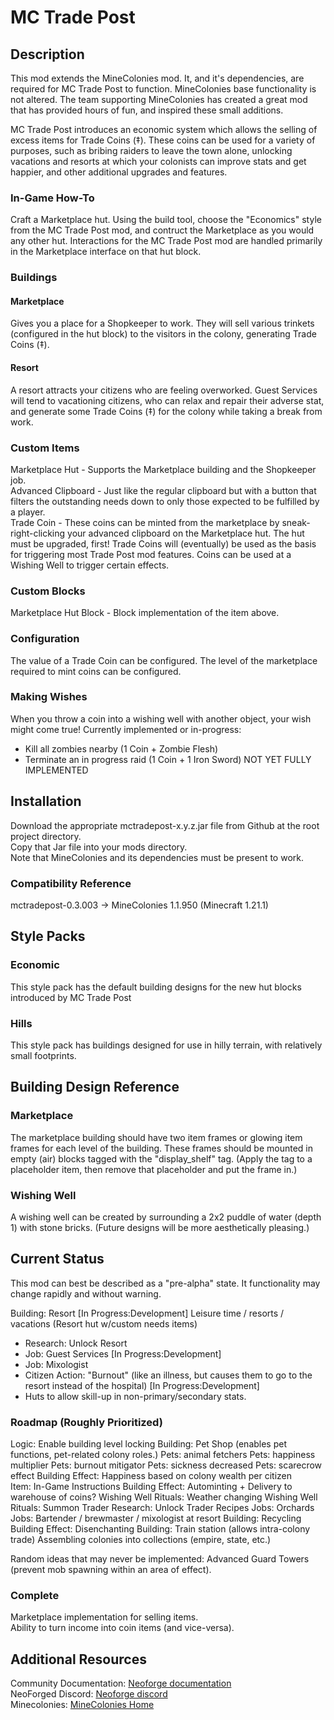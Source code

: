 # MC Trade Post  

## Description

This mod extends the MineColonies mod.  It, and it's dependencies, are required for MC Trade Post to function. MineColonies base functionality is not altered. The team supporting MineColonies has created a great mod that has provided hours of fun, and inspired these small additions.

MC Trade Post introduces an economic system which allows the selling of excess items for Trade Coins (‡). These coins can be used for a variety of purposes, such as bribing raiders to leave the town alone, unlocking vacations and resorts at which your colonists can improve stats and get happier, and other additional upgrades and features.

### In-Game How-To

Craft a Marketplace hut. Using the build tool, choose the "Economics" style from the MC Trade Post mod, and contruct the Marketplace as you would any other hut. Interactions for the MC Trade Post mod are handled primarily in the Marketplace interface on that hut block.  

### Buildings
#### Marketplace
Gives you a place for a Shopkeeper to work. They will sell various trinkets (configured in the hut block) to the visitors in the colony, generating Trade Coins (‡).

#### Resort
A resort attracts your citizens who are feeling overworked. Guest Services will tend to vacationing citizens, who can relax and repair their adverse stat, and generate some Trade Coins (‡) for the colony while taking a break from work.

### Custom Items

Marketplace Hut - Supports the Marketplace building and the Shopkeeper job.  
Advanced Clipboard - Just like the regular clipboard but with a button that filters the outstanding needs down to only those expected to be fulfilled by a player.  
Trade Coin - These coins can be minted from the marketplace by sneak-right-clicking your advanced clipboard on the Marketplace hut. The hut must be upgraded, first! Trade Coins will (eventually) be used as the basis for triggering most Trade Post mod features.  Coins can be used at a Wishing Well to trigger certain effects.

### Custom Blocks

Marketplace Hut Block - Block implementation of the item above.  

### Configuration
The value of a Trade Coin can be configured.
The level of the marketplace required to mint coins can be configured.

### Making Wishes
When you throw a coin into a wishing well with another object, your wish might come true!
Currently implemented or in-progress:
- Kill all zombies nearby (1 Coin + Zombie Flesh)
- Terminate an in progress raid (1 Coin + 1 Iron Sword) NOT YET FULLY IMPLEMENTED


## Installation

Download the appropriate mctradepost-x.y.z.jar file from Github at the root project directory.  
Copy that Jar file into your mods directory.  
Note that MineColonies and its dependencies must be present to work.  

### Compatibility Reference

mctradepost-0.3.003 -> MineColonies 1.1.950 (Minecraft 1.21.1)  

## Style Packs
### Economic
This style pack has the default building designs for the new hut blocks introduced by MC Trade Post

### Hills
This style pack has buildings designed for use in hilly terrain, with relatively small footprints.

## Building Design Reference
### Marketplace
The marketplace building should have two item frames or glowing item frames for each level of the building.
These frames should be mounted in empty (air) blocks tagged with the "display_shelf" tag.  (Apply the tag to a placeholder item, then remove that placeholder and put the frame in.)

### Wishing Well
A wishing well can be created by surrounding a 2x2 puddle of water (depth 1) with stone bricks.  (Future designs will be more aesthetically pleasing.)

## Current Status

This mod can best be described as a "pre-alpha" state. It functionality may change rapidly and without warning.

Building: Resort [In Progress:Development]
Leisure time / resorts / vacations (Resort hut w/custom needs items)  
- Research: Unlock Resort
- Job: Guest Services [In Progress:Development]
- Job: Mixologist
- Citizen Action: "Burnout" (like an illness, but causes them to go to the resort instead of the hospital) [In Progress:Development]
- Huts to allow skill-up in non-primary/secondary stats.  


### Roadmap (Roughly Prioritized)

Logic: Enable building level locking
Building: Pet Shop (enables pet functions, pet-related colony roles.)
Pets: animal fetchers
Pets: happiness multiplier
Pets: burnout mitigator
Pets: sickness decreased
Pets: scarecrow effect
Building Effect: Happiness based on colony wealth per citizen  
Item: In-Game Instructions
Building Effect: Autominting + Delivery to warehouse of coins?
Wishing Well Rituals: Weather changing
Wishing Well Rituals: Summon Trader
Research: Unlock Trader Recipes
Jobs: Orchards
Jobs: Bartender / brewmaster / mixologist at resort
Building: Recycling
Building Effect: Disenchanting
Building: Train station (allows intra-colony trade)
Assembling colonies into collections (empire, state, etc.)  

Random ideas that may never be implemented:
Advanced Guard Towers (prevent mob spawning within an area of effect).

### Complete

Marketplace implementation for selling items.  
Ability to turn income into coin items (and vice-versa).

## Additional Resources

Community Documentation: [Neoforge documentation](https://docs.neoforged.net/)  
NeoForged Discord: [Neoforge discord](https://discord.neoforged.net/)  
Minecolonies: [MineColonies Home](https://minecolonies.com/)  
